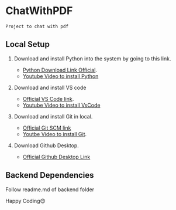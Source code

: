 # ChatWithPDF
 `Project to chat with pdf`

## Local Setup

1. Download and install Python into the system by going to this link.
    - [Python Download Link Official](https://www.python.org/downloads/).
    - [Youtube Video to install Python](https://www.youtube.com/watch?v=C3bOxcILGu4)

2. Download and install VS code 
    - [Official VS Code link](https://code.visualstudio.com/download).
    - [Youtube Video to install VsCode](https://www.youtube.com/watch?v=C3bOxcILGu4)

3. Download and install Git in local.
    - [Official Git SCM link](https://git-scm.com/downloads)
    - [Youtbe Video to install Git](https://www.youtube.com/watch?v=AdzKzlp66sQ).

4. Download Github Desktop.
    - [Official Github Desktop Link](https://desktop.github.com/download/)

## Backend Dependencies
Follow readme.md of backend folder


Happy Coding😊


